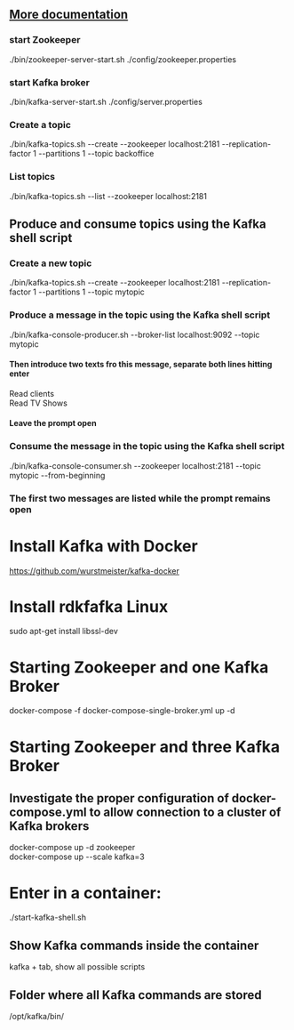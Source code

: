 ## [More documentation](https://bertrandszoghy.wordpress.com/2017/06/27/nodejs-querying-messages-in-apache-kafka/)

### start Zookeeper
./bin/zookeeper-server-start.sh ./config/zookeeper.properties

### start Kafka broker
./bin/kafka-server-start.sh ./config/server.properties

### Create a topic
./bin/kafka-topics.sh --create --zookeeper localhost:2181 --replication-factor 1 --partitions 1 --topic backoffice

### List topics
./bin/kafka-topics.sh --list --zookeeper localhost:2181


## Produce and consume topics using the Kafka shell script
### Create a new topic
./bin/kafka-topics.sh --create --zookeeper localhost:2181 --replication-factor 1 --partitions 1 --topic mytopic
### Produce a message in the topic using the Kafka shell script
./bin/kafka-console-producer.sh --broker-list localhost:9092 --topic mytopic

#### Then introduce two texts fro this message, separate both lines hitting enter
Read clients  
Read TV Shows

#### Leave the prompt open

### Consume the message in the topic using the Kafka shell script
./bin/kafka-console-consumer.sh --zookeeper localhost:2181 --topic mytopic --from-beginning

### The first two messages are listed while the prompt remains open

# Install Kafka with Docker
https://github.com/wurstmeister/kafka-docker

# Install rdkfafka Linux
sudo apt-get install libssl-dev

# Starting Zookeeper and one Kafka Broker
docker-compose -f docker-compose-single-broker.yml up -d


# Starting Zookeeper and three Kafka Broker
## Investigate the proper configuration of docker-compose.yml to allow connection to a cluster of Kafka brokers
docker-compose up -d zookeeper  
docker-compose up --scale kafka=3


# Enter in a container:
./start-kafka-shell.sh

## Show Kafka commands inside the container
kafka + tab, show all possible scripts

## Folder where all Kafka commands are stored
/opt/kafka/bin/

